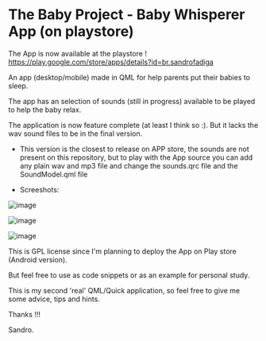 # The Baby Project - Baby Whisperer App (on playstore)

The App is now available at the playstore ! 
https://play.google.com/store/apps/details?id=br.sandrofadiga

An app (desktop/mobile) made in QML for help parents put their babies to sleep.

The app has an selection of sounds (still in progress) available to be played to help the baby relax.

The application is now feature complete (at least I think so :). But it lacks the wav sound files to be in the final version.

* This version is the closest to release on APP store, the sounds are not present on this repository, but to play with the App source you can add any plain wav and mp3 file and change the sounds.qrc file and the SoundModel.qml file

* Screeshots:

![image](https://user-images.githubusercontent.com/2021800/62234672-8856b080-b3a1-11e9-81e4-34af6b6a2e52.png)

![image](https://user-images.githubusercontent.com/2021800/62234702-9a385380-b3a1-11e9-9427-8a1a5d85ab7a.png)

![image](https://user-images.githubusercontent.com/2021800/62234733-a6241580-b3a1-11e9-9b89-1ac0a4aa9b2a.png)


This is GPL license since I'm planning to deploy the App on Play store (Android version).

But feel free to use as code snippets or as an example for personal study.

This is my second 'real' QML/Quick application, so feel free to give me some advice, tips and hints. 

Thanks !!!

Sandro.

